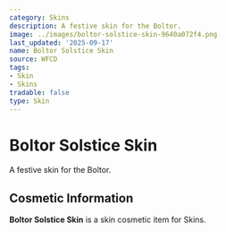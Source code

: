 ```yaml
---
category: Skins
description: A festive skin for the Boltor.
image: ../images/boltor-solstice-skin-9640a072f4.png
last_updated: '2025-09-17'
name: Boltor Solstice Skin
source: WFCD
tags:
- Skin
- Skins
tradable: false
type: Skin
---
```


# Boltor Solstice Skin

A festive skin for the Boltor.

## Cosmetic Information

**Boltor Solstice Skin** is a skin cosmetic item for Skins.

